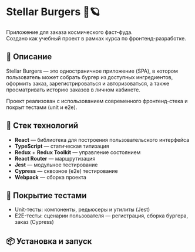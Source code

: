 # Stellar Burgers 🍔🪐

Приложение для заказа космического фаст-фуда.  
Создано как учебный проект в рамках курса по фронтенд-разработке.

## 🚀 Описание

Stellar Burgers — это одностраничное приложение (SPA), в котором пользователь может собрать бургер из доступных ингредиентов, оформить заказ, зарегистрироваться и авторизоваться, а также просматривать историю заказов в личном кабинете.

Проект реализован с использованием современного фронтенд-стека и покрыт тестами (unit и e2e).

## 🔧 Стек технологий

- **React** — библиотека для построения пользовательского интерфейса
- **TypeScript** — статическая типизация
- **Redux** + **Redux Toolkit** — управление состоянием
- **React Router** — маршрутизация
- **Jest** — модульное тестирование
- **Cypress** — сквозное (e2e) тестирование
- **Webpack** — сборка проекта

## 🧪 Покрытие тестами

- Unit-тесты: компоненты, редьюсеры и утилиты (Jest)
- E2E-тесты: сценарии пользователя — регистрация, сборка бургера, заказ (Cypress)

## 📦 Установка и запуск
